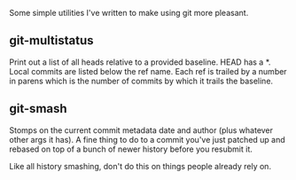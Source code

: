 Some simple utilities I've written to make using git more pleasant.

## git-multistatus

Print out a list of all heads relative to a provided baseline.  HEAD
has a *. Local commits are listed below the ref name. Each ref is
trailed by a number in parens which is the number of commits by which
it trails the baseline.

## git-smash

Stomps on the current commit metadata date and author (plus whatever
other args it has). A fine thing to do to a commit you've just patched
up and rebased on top of a bunch of newer history before you resubmit
it.

Like all history smashing, don't do this on things people already rely
on.
